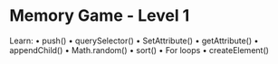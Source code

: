 # Memory Game - Level 1

Learn:
  • push()
  • querySelector()
  • SetAttribute()
  • getAttribute()
  • appendChild()
  • Math.random()
  • sort()
  • For loops
  • createElement()

